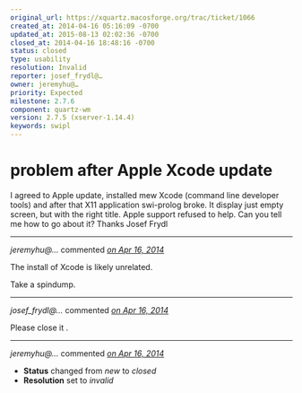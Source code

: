```yaml
---
original_url: https://xquartz.macosforge.org/trac/ticket/1066
created_at: 2014-04-16 05:16:09 -0700
updated_at: 2015-08-13 02:02:36 -0700
closed_at: 2014-04-16 18:48:16 -0700
status: closed
type: usability
resolution: Invalid
reporter: josef_frydl@…
owner: jeremyhu@…
priority: Expected
milestone: 2.7.6
component: quartz-wm
version: 2.7.5 (xserver-1.14.4)
keywords: swipl
---
```


problem after Apple Xcode update
================================


I agreed to Apple update, installed mew Xcode (command line developer tools) and after that X11 application swi-prolog broke. It display just empty screen, but with the right title.
Apple support refused to help. Can you tell me how to go about it?
Thanks Josef Frydl



---

*jeremyhu@…* commented *[on Apr 16, 2014](https://xquartz.macosforge.org/trac/ticket/1066#comment:1 "April 16, 2014 at 9:19 AM PDT")*

The install of Xcode is likely unrelated.

Take a spindump.



---

*josef\_frydl@…* commented *[on Apr 16, 2014](https://xquartz.macosforge.org/trac/ticket/1066#comment:2 "April 16, 2014 at 12:59 PM PDT")*

Please close it .



---

*jeremyhu@…* commented *[on Apr 16, 2014](https://xquartz.macosforge.org/trac/ticket/1066#comment:3 "April 16, 2014 at 6:48 PM PDT")*

-   **Status** changed from *new* to *closed*
-   **Resolution** set to *invalid*



